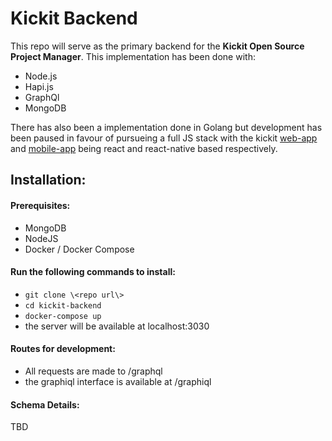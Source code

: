 # Kickit Backend
This repo will serve as the primary backend for the <b>Kickit Open Source Project Manager</b>. This implementation has been done with:

- Node.js
- Hapi.js
- GraphQl
- MongoDB


There has also been a implementation done in Golang but development has been paused in favour of pursueing a full JS stack with the kickit [web-app](http://www.github.com/kickit/kickit-frontend) and [mobile-app]() being react and react-native based respectively. 

## Installation:

#### Prerequisites:
- MongoDB
- NodeJS
- Docker / Docker Compose

#### Run the following commands to install:

- `git clone \<repo url\>`
- `cd kickit-backend`
- `docker-compose up`
- the server will be available at localhost:3030

#### Routes for development:

- All requests are made to /graphql
- the graphiql interface is available at /graphiql

#### Schema Details:

TBD
